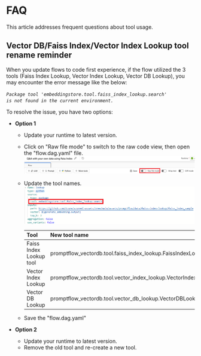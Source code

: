 # FAQ

This article addresses frequent questions about tool usage.

## Vector DB/Faiss Index/Vector Index Lookup tool rename reminder

When you update flows to code first experience, if the flow utilized the 3 tools (Faiss Index Lookup, Vector Index Lookup, Vector DB Lookup), you may encounter the error message like the below:

<code><i>Package tool 'embeddingstore.tool.faiss_index_lookup.search' is not found in the current environment.</i></code>

To resolve the issue, you have two options:

- **Option 1**
  - Update your runtime to latest version. 
  - Click on "Raw file mode" to switch to the raw code view, then open the "flow.dag.yaml" file.
     ![img](../../media/tool/faq/switch_to_raw_file_mode.png)
  - Update the tool names.
     ![img](../../media/tool/faq/update_tool_name.png)
     
      | Tool | New tool name |
      | ---- | ---- |
      | Faiss Index Lookup tool | promptflow_vectordb.tool.faiss_index_lookup.FaissIndexLookup.search |
      | Vector Index Lookup | promptflow_vectordb.tool.vector_index_lookup.VectorIndexLookup.search |
      | Vector DB Lookup | promptflow_vectordb.tool.vector_db_lookup.VectorDBLookup.search |

  - Save the "flow.dag.yaml"

- **Option 2**
  - Update your runtime to latest version.
  - Remove the old tool and re-create a new tool.